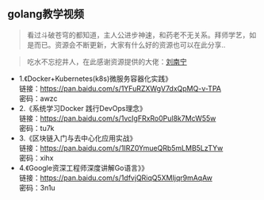 ## golang教学视频
> 看过斗破苍穹的都知道，主人公进步神速，和药老不无关系。拜师学艺，如是而已。资源会不断更新，大家有什么好的资源也可以在此分享..

> 吃水不忘挖井人，在此感谢资源提供的大佬：[刘南宁](https://studygolang.com/user/lnn0818)

* 1.《Docker+Kubernetes(k8s)微服务容器化实践》<br>
 链接：https://pan.baidu.com/s/1YFuRZXWgV7dxQpMQ-v-TPA<br>
 密码：awzc
* 2.《系统学习Docker 践行DevOps理念》<br>
 链接：https://pan.baidu.com/s/1vcIgFRxRo0Pul8k7McW55w<br>
 密码：tu7k
* 3.《区块链入门与去中心化应用实战》<br>
 链接：https://pan.baidu.com/s/1IRZ0YmueQRb5mLMB5LzTYw<br>
 密码：xihx
* 4.《Google资深工程师深度讲解Go语言》》<br>
 链接：https://pan.baidu.com/s/1dfvjQRiqQ5XMIjqr9mAqAw<br>
 密码：3n1u
